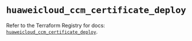 # `huaweicloud_ccm_certificate_deploy`

Refer to the Terraform Registry for docs: [`huaweicloud_ccm_certificate_deploy`](https://registry.terraform.io/providers/huaweicloud/huaweicloud/1.71.1/docs/resources/ccm_certificate_deploy).
